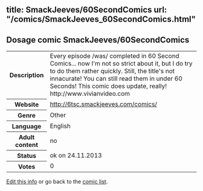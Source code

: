 title: SmackJeeves/60SecondComics
url: "/comics/SmackJeeves_60SecondComics.html"
---
Dosage comic SmackJeeves/60SecondComics
-----------------------------------------

<p id="msg"></p>
<script type="text/javascript">
if (window.location.search === '?edit_info_mail=sent_ok') {
  var elem = document.getElementById("msg");
  elem.innerHTML = 'Edited information sucessfully sent for review, which is usually done daily. Thanks!';
  elem.className = 'ok';
}
</script>
<table class="comicinfo">
<tr>
<th>Description</th><td>Every episode /was/ completed in 60 Second Comics... now I'm not so strict about it, but I do try to do them rather quickly. Still, the title's not innacurate! You can still read them in under 60 Seconds! This comic does update, really! http://www.vivianvideo.com</td>
</tr>
<tr>
<th>Website</th><td><a href="http://6tsc.smackjeeves.com/comics/">http://6tsc.smackjeeves.com/comics/</a></td>
</tr>
<tr>
<th>Genre</th><td>Other</td>
</tr>
<tr>
<th>Language</th><td>English</td>
</tr>
<tr>
<th>Adult content</th><td>no</td>
</tr>
<tr>
<th>Status</th><td>ok on 24.11.2013</td>
</tr>
<tr>
<th>Votes</th><td>0</td>
</tr>
</table>

[Edit this info](SmackJeeves_60SecondComics_edit.html) or go back to the [comic list](../comic-index.html).
